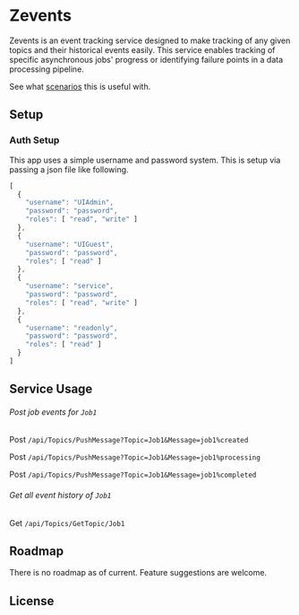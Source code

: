 # Zevents

Zevents is an event tracking service designed to make tracking of any given topics and their historical events easily.
This service enables tracking of specific asynchronous jobs' progress or identifying failure points in a data processing pipeline.

See what [scenarios](./Scenarios) this is useful with.


## Setup

### Auth Setup
This app uses a simple username and password system. This is setup via passing a json file like following.
```js
[
  {
    "username": "UIAdmin",
    "password": "password",
    "roles": [ "read", "write" ]
  },
  {
    "username": "UIGuest",
    "password": "password",
    "roles": [ "read" ]
  },
  {
    "username": "service",
    "password": "password",
    "roles": [ "read", "write" ]
  },
  {
    "username": "readonly",
    "password": "password",
    "roles": [ "read" ]
  }
]
```

## Service Usage
###### Post job events for `Job1`
Post `/api/Topics/PushMessage?Topic=Job1&Message=job1%created`

Post `/api/Topics/PushMessage?Topic=Job1&Message=job1%processing`

Post `/api/Topics/PushMessage?Topic=Job1&Message=job1%completed`

###### Get all event history of `Job1`

Get `/api/Topics/GetTopic/Job1`

## Roadmap

There is no roadmap as of current. Feature suggestions are welcome. 

## License
